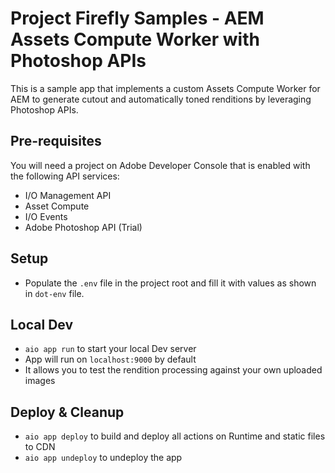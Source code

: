 # Project Firefly Samples - AEM Assets Compute Worker with Photoshop APIs

This is a sample app that implements a custom Assets Compute Worker for AEM to generate cutout and automatically toned renditions by leveraging Photoshop APIs.

## Pre-requisites

You will need a project on Adobe Developer Console that is enabled with the following API services:
- I/O Management API
- Asset Compute
- I/O Events
- Adobe Photoshop API (Trial)

## Setup

- Populate the `.env` file in the project root and fill it with values as shown in `dot-env` file.

## Local Dev

- `aio app run` to start your local Dev server
- App will run on `localhost:9000` by default
- It allows you to test the rendition processing against your own uploaded images

## Deploy & Cleanup

- `aio app deploy` to build and deploy all actions on Runtime and static files to CDN
- `aio app undeploy` to undeploy the app


